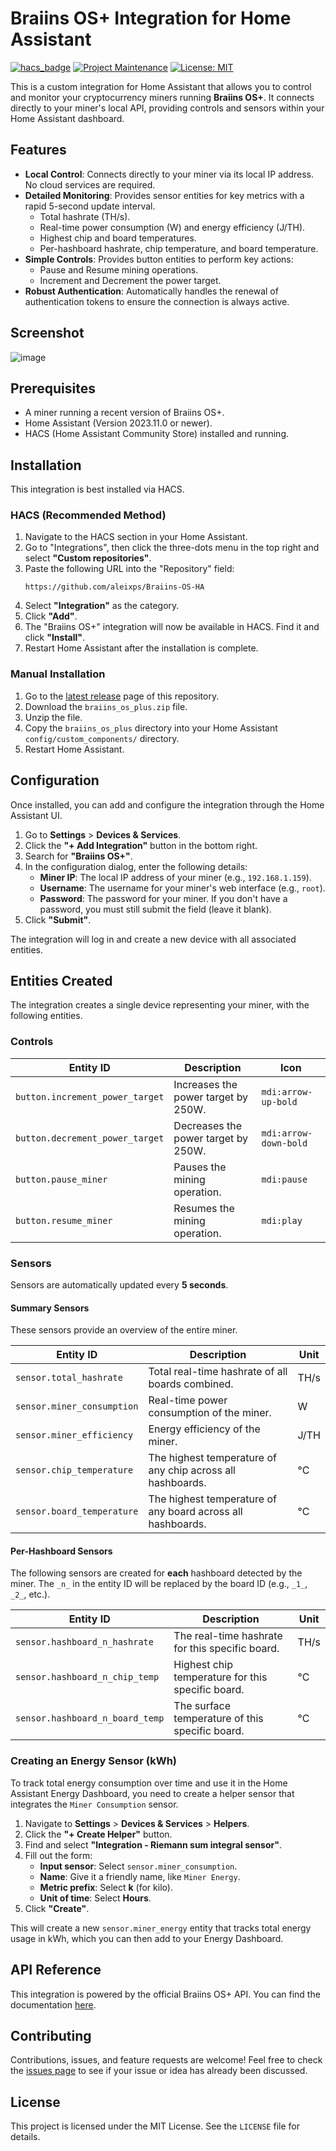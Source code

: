 # Braiins OS+ Integration for Home Assistant

[![hacs_badge](https://img.shields.io/badge/HACS-Custom-41BDF5.svg)](https://hacs.xyz/)
[![Project Maintenance](https://img.shields.io/badge/Maintained%3F-yes-green.svg)](https://github.com/aleixps/Braiins-OS-HA)
[![License: MIT](https://img.shields.io/badge/License-MIT-yellow.svg)](https://opensource.org/licenses/MIT)

This is a custom integration for Home Assistant that allows you to control and monitor your cryptocurrency miners running **Braiins OS+**. It connects directly to your miner's local API, providing controls and sensors within your Home Assistant dashboard.

## Features

-   **Local Control**: Connects directly to your miner via its local IP address. No cloud services are required.
-   **Detailed Monitoring**: Provides sensor entities for key metrics with a rapid 5-second update interval.
    -   Total hashrate (TH/s).
    -   Real-time power consumption (W) and energy efficiency (J/TH).
    -   Highest chip and board temperatures.
    -   Per-hashboard hashrate, chip temperature, and board temperature.
-   **Simple Controls**: Provides button entities to perform key actions:
    -   Pause and Resume mining operations.
    -   Increment and Decrement the power target.
-   **Robust Authentication**: Automatically handles the renewal of authentication tokens to ensure the connection is always active.

## Screenshot

<!-- It is highly recommended to replace this with a real screenshot of the device entities in Home Assistant, showing both sensors and buttons. -->
![image](https://user-images.githubusercontent.com/12345/67890.png)

## Prerequisites

-   A miner running a recent version of Braiins OS+.
-   Home Assistant (Version 2023.11.0 or newer).
-   HACS (Home Assistant Community Store) installed and running.

## Installation

This integration is best installed via HACS.

### HACS (Recommended Method)

1.  Navigate to the HACS section in your Home Assistant.
2.  Go to "Integrations", then click the three-dots menu in the top right and select **"Custom repositories"**.
3.  Paste the following URL into the "Repository" field:
    ```
    https://github.com/aleixps/Braiins-OS-HA
    ```
4.  Select **"Integration"** as the category.
5.  Click **"Add"**.
6.  The "Braiins OS+" integration will now be available in HACS. Find it and click **"Install"**.
7.  Restart Home Assistant after the installation is complete.

### Manual Installation

1.  Go to the [latest release](https://github.com/aleixps/Braiins-OS-HA/releases/latest) page of this repository.
2.  Download the `braiins_os_plus.zip` file.
3.  Unzip the file.
4.  Copy the `braiins_os_plus` directory into your Home Assistant `config/custom_components/` directory.
5.  Restart Home Assistant.

## Configuration

Once installed, you can add and configure the integration through the Home Assistant UI.

1.  Go to **Settings** > **Devices & Services**.
2.  Click the **"+ Add Integration"** button in the bottom right.
3.  Search for **"Braiins OS+"**.
4.  In the configuration dialog, enter the following details:
    -   **Miner IP**: The local IP address of your miner (e.g., `192.168.1.159`).
    -   **Username**: The username for your miner's web interface (e.g., `root`).
    -   **Password**: The password for your miner. If you don't have a password, you must still submit the field (leave it blank).
5.  Click **"Submit"**.

The integration will log in and create a new device with all associated entities.

## Entities Created

The integration creates a single device representing your miner, with the following entities.

### Controls

| Entity ID                       | Description                             | Icon                 |
| ------------------------------- | --------------------------------------- | -------------------- |
| `button.increment_power_target` | Increases the power target by 250W.     | `mdi:arrow-up-bold`  |
| `button.decrement_power_target` | Decreases the power target by 250W.     | `mdi:arrow-down-bold`|
| `button.pause_miner`            | Pauses the mining operation.            | `mdi:pause`          |
| `button.resume_miner`           | Resumes the mining operation.           | `mdi:play`           |

### Sensors

Sensors are automatically updated every **5 seconds**.

#### Summary Sensors

These sensors provide an overview of the entire miner.

| Entity ID                   | Description                                                | Unit |
| --------------------------- | ---------------------------------------------------------- | ---- |
| `sensor.total_hashrate`     | Total real-time hashrate of all boards combined.           | TH/s |
| `sensor.miner_consumption`  | Real-time power consumption of the miner.                  | W    |
| `sensor.miner_efficiency`   | Energy efficiency of the miner.                            | J/TH |
| `sensor.chip_temperature`   | The highest temperature of any chip across all hashboards. | °C   |
| `sensor.board_temperature`  | The highest temperature of any board across all hashboards.| °C   |

#### Per-Hashboard Sensors

The following sensors are created for **each** hashboard detected by the miner. The `_n_` in the entity ID will be replaced by the board ID (e.g., `_1_`, `_2_`, etc.).

| Entity ID                           | Description                                       | Unit |
| ----------------------------------- | ------------------------------------------------- | ---- |
| `sensor.hashboard_n_hashrate`       | The real-time hashrate for this specific board.   | TH/s |
| `sensor.hashboard_n_chip_temp`      | Highest chip temperature for this specific board. | °C   |
| `sensor.hashboard_n_board_temp`     | The surface temperature of this specific board.   | °C   |

### Creating an Energy Sensor (kWh)

To track total energy consumption over time and use it in the Home Assistant Energy Dashboard, you need to create a helper sensor that integrates the `Miner Consumption` sensor.

1.  Navigate to **Settings** > **Devices & Services** > **Helpers**.
2.  Click the **"+ Create Helper"** button.
3.  Find and select **"Integration - Riemann sum integral sensor"**.
4.  Fill out the form:
    -   **Input sensor**: Select `sensor.miner_consumption`.
    -   **Name**: Give it a friendly name, like `Miner Energy`.
    -   **Metric prefix**: Select **k** (for kilo).
    -   **Unit of time**: Select **Hours**.
5.  Click **"Create"**.

This will create a new `sensor.miner_energy` entity that tracks total energy usage in kWh, which you can then add to your Energy Dashboard.

## API Reference

This integration is powered by the official Braiins OS+ API. You can find the documentation [here](https://developer.braiins-os.com/latest/openapi.html).

## Contributing

Contributions, issues, and feature requests are welcome! Feel free to check the [issues page](https://github.com/aleixps/Braiins-OS-HA/issues) to see if your issue or idea has already been discussed.

## License

This project is licensed under the MIT License. See the `LICENSE` file for details.